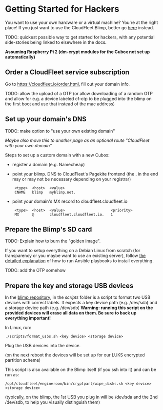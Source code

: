 # Getting Started for Hackers

You want to use your own hardware or a virtual machine?
You're at the right place! If you just want to use the CloudFleet Blimp,
better go [here](quickstart.html) instead.

TODO: quickest possible way to get started for hackers, with any potential
side-stories being linked to elsewhere in the docs.

**Assuming Raspberry Pi 2 (dm-crypt modules for the Cubox not set up
automatically)**

## Order a CloudFleet service subscription

Go to <https://cloudfleet.io/order.html>, fill out your domain info.

TODO: allow the upload of a OTP (or allow downloading of a random OTP and
allow for e.g. a device labeled cf-otp to be
plugged into the blimp on the first boot and use that
instead of the mac address)


## Set up your domain's DNS

TODO: make option to "use your own existing domain"

*Maybe also move this to another page as an optional route
"CloudFleet with your own domain"*

Steps to set up a custom domain with a new Cubox:

 - register a domain (e.g. Namecheap)
 - point your blimp.<domain> DNS to CloudFleet's Pagekite frontend
   (the . in the end may or may not be necessary depending on your registrar)

        <type>  <host>  <value>
        CNAME   blimp   myblimp.net.

 - point your domain's MX record to cloudfleet.cloudfleet.io

        <type>  <host>  <value>                     <priority>
        MX      @       cloudfleet.cloudfleet.io.   1


## Prepare the Blimp's SD card

TODO: Explain how to burn the "golden image".

If you want to setup everything on a Debian Linux from scratch
(for transparency or you maybe want to use an existing server),
follow [the detailed explanation](debian.html)
of how to run Ansible playbooks to install everything.

TODO: add the OTP somehow

## Prepare the key and storage USB devices

In the [blimp repository](https://github.com/cloudfleet/blimp),
in the *scripts* folder is a script to format two
USB devices with correct labels. It expects a key device path (e.g. /dev/sda)
and a storage device path (e.g. /dev/sdb) **Warning: running this script on the
provided devices will erase all data on them. Be sure to back up everything
important!**

In Linux, run:

    ./scripts/format_usbs.sh <key device> <storage device>

Plug the USB devices into the device.

(on the next reboot the devices will be set up for our LUKS encrypted
partition scheme)

This script is also available on the Blimp itself (if you ssh into it) and can
be run as:

    /opt/cloudfleet/engineroom/bin/cryptpart/wipe_disks.sh <key device> <storage device>

(typically, on the blimp, the 1st USB you plug in will be /dev/sda
and the 2nd /dev/sdb, to help you visually distinguish them)
